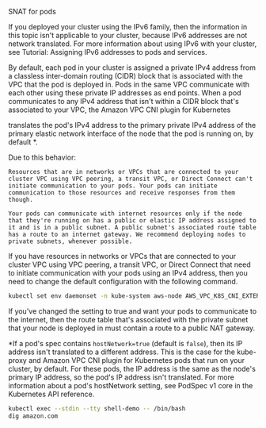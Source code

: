 SNAT for pods

If you deployed your cluster using the IPv6 family, then the information in this topic isn't applicable to your cluster, because IPv6 addresses are not network translated. For more information about using IPv6 with your cluster, see Tutorial: Assigning IPv6 addresses to pods and services.

By default, each pod in your cluster is assigned a private IPv4 address from a classless inter-domain routing (CIDR) block that is associated with the VPC that the pod is deployed in. Pods in the same VPC communicate with each other using these private IP addresses as end points. When a pod communicates to any IPv4 address that isn't within a CIDR block that's associated to your VPC, the Amazon VPC CNI plugin for Kubernetes

translates the pod's IPv4 address to the primary private IPv4 address of the primary elastic network interface of the node that the pod is running on, by default *.

Due to this behavior:

    Resources that are in networks or VPCs that are connected to your cluster VPC using VPC peering, a transit VPC, or Direct Connect can't initiate communication to your pods. Your pods can initiate communication to those resources and receive responses from them though.

    Your pods can communicate with internet resources only if the node that they're running on has a public or elastic IP address assigned to it and is in a public subnet. A public subnet's associated route table has a route to an internet gateway. We recommend deploying nodes to private subnets, whenever possible.

If you have resources in networks or VPCs that are connected to your cluster VPC using VPC peering, a transit VPC, or Direct Connect that need to initiate communication with your pods using an IPv4 address, then you need to change the default configuration with the following command.

```sh
kubectl set env daemonset -n kube-system aws-node AWS_VPC_K8S_CNI_EXTERNALSNAT=true
```
If you've changed the setting to true and want your pods to communicate to the internet, then the route table that's associated with the private subnet that your node is deployed in must contain a route to a public NAT gateway.

*If a pod's spec contains `hostNetwork=true` (default is `false`), then its IP address isn't translated to a different address. This is the case for the kube-proxy and Amazon VPC CNI plugin for Kubernetes pods that run on your cluster, by default. For these pods, the IP address is the same as the node's primary IP address, so the pod's IP address isn't translated. For more information about a pod's hostNetwork setting, see PodSpec v1 core
in the Kubernetes API reference. 

```sh
kubectl exec --stdin --tty shell-demo -- /bin/bash
dig amazon.com
```
